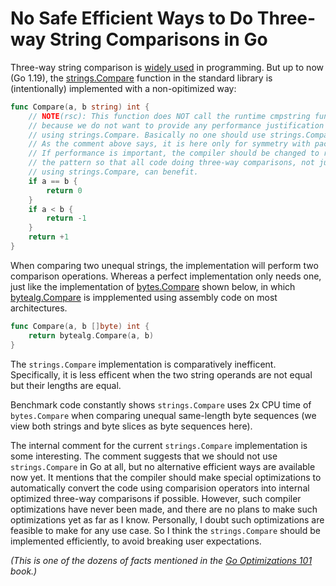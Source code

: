 
# No Safe Efficient Ways to Do Three-way String Comparisons in Go

Three-way string comparison is [widely used] in programming.
But up to now (Go 1.19), the [strings.Compare] function in the standard library
is (intentionally) implemented with a non-opitimized way:

[widely used]: https://sourcegraph.com/search?q=context:global+switch+strings.Compare+lang:Go+&patternType=literal

```Go
func Compare(a, b string) int {
	// NOTE(rsc): This function does NOT call the runtime cmpstring function,
	// because we do not want to provide any performance justification for
	// using strings.Compare. Basically no one should use strings.Compare.
	// As the comment above says, it is here only for symmetry with package bytes.
	// If performance is important, the compiler should be changed to recognize
	// the pattern so that all code doing three-way comparisons, not just code
	// using strings.Compare, can benefit.
	if a == b {
		return 0
	}
	if a < b {
		return -1
	}
	return +1
}
```

When comparing two unequal strings, the implementation will perform two comparison operations.
Whereas a perfect implementation only needs one,
just like the implementation of [bytes.Compare] shown below,
in which [bytealg.Compare] is impplemented using assembly code
on most architectures.

```Go
func Compare(a, b []byte) int {
	return bytealg.Compare(a, b)
}
```

The `strings.Compare` implementation is comparatively inefficent.
Specifically, it is less efficent when the two string operands are not equal but their lengths are equal.

[strings.Compare]: https://github.com/golang/go/blob/go1.19/src/strings/compare.go#L7-L28
[bytes.Compare]: https://github.com/golang/go/blob/go1.19/src/bytes/bytes.go#L23-L28
[bytealg.Compare]: https://github.com/golang/go/blob/go1.19/src/internal/bytealg/compare_native.go#L12

Benchmark code constantly shows `strings.Compare` uses 2x CPU time of `bytes.Compare`
when comparing unequal same-length byte sequences (we view both strings and byte slices as byte sequences here).

The internal comment for the current `strings.Compare` implementation
is some interesting. The comment suggests that we should not use
`strings.Compare` in Go at all, but no alternative efficient ways are available now yet.
It mentions that the compiler should make special optimizations to automatically
convert the code using comparision operators into internal optimized three-way comparisons if possible.
However, such compiler optimizations have never been made,
and there are no plans to make such optimizations yet as far as I know.
Personally, I doubt such optimizations are feasible to make for any use case.
So I think the `strings.Compare` should be implemented efficiently,
to avoid breaking user expectations.


_(This is one of the dozens of facts mentioned in the [Go Optimizations 101] book.)_

[Go Optimizations 101]: https://go101.org/optimizations/101.html





